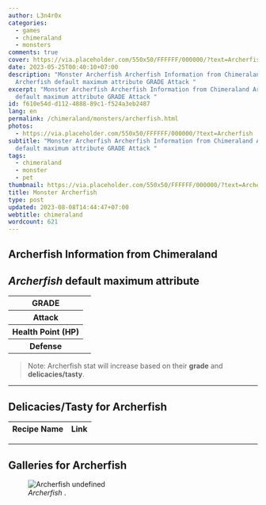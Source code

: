 ```yaml
---
author: L3n4r0x
categories:
  - games
  - chimeraland
  - monsters
comments: true
cover: https://via.placeholder.com/550x50/FFFFFF/000000/?text=Archerfish
date: 2023-05-25T00:40:10+07:00
description: "Monster Archerfish Archerfish Information from Chimeraland
  Archerfish default maximum attribute GRADE Attack "
excerpt: "Monster Archerfish Archerfish Information from Chimeraland Archerfish
  default maximum attribute GRADE Attack "
id: f610e54d-d112-4888-89c1-f524a3eb2487
lang: en
permalink: /chimeraland/monsters/archerfish.html
photos:
  - https://via.placeholder.com/550x50/FFFFFF/000000/?text=Archerfish
subtitle: "Monster Archerfish Archerfish Information from Chimeraland Archerfish
  default maximum attribute GRADE Attack "
tags:
  - chimeraland
  - monster
  - pet
thumbnail: https://via.placeholder.com/550x50/FFFFFF/000000/?text=Archerfish
title: Monster Archerfish
type: post
updated: 2023-08-08T14:44:47+07:00
webtitle: chimeraland
wordcount: 621
---
```


<link
  rel="stylesheet"
  href="https://rawcdn.githack.com/dimaslanjaka/Web-Manajemen/870a349/css/bootstrap-5-3-0-alpha3-wrapper.css"
/>
<section id="bootstrap-wrapper">
  <div data-bs-theme="dark">
    <h2>Archerfish Information from Chimeraland</h2>
    <h2 id="attribute"><i>Archerfish</i> default maximum attribute</h2>
    <div class="row">
      <div class="col mb-2">
        <div class="card">
          <div class="card-body">
            <table>
              <tr>
                <th>GRADE</th>
                <td><br /></td>
              </tr>
              <tr>
                <th>Attack</th>
                <td></td>
              </tr>
              <tr>
                <th>Health Point (HP)</th>
                <td></td>
              </tr>
              <tr>
                <th>Defense</th>
                <td></td>
              </tr>
            </table>
          </div>
        </div>
      </div>
    </div>
    <blockquote class="bd-callout bd-callout-warning">
      Note: Archerfish stat will increase based on their <b>grade</b> and
      <b>delicacies/tasty</b>.
    </blockquote>
    <hr />
    <h2 id="delicacies">Delicacies/Tasty for Archerfish</h2>
    <div class="card">
      <div class="card-body">
        <div class="table-responsive">
          <table class="table table-striped">
            <thead>
              <tr>
                <th>Recipe Name</th>
                <th>Link</th>
              </tr>
            </thead>
            <tbody></tbody>
          </table>
        </div>
      </div>
    </div>
    <hr />
    <div id="gallery">
      <h2>Galleries for Archerfish</h2>
      <div class="row">
        <div class="col-lg-6 col-12">
          <figure>
            <img
              src="https://www.webmanajemen.com/undefined"
              alt="Archerfish undefined"
            />
            <figcaption style="word-wrap: break-word">
              <i>Archerfish</i> .
            </figcaption>
          </figure>
        </div>
      </div>
    </div>
  </div>
</section>